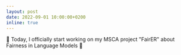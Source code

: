 ```yaml
---
layout: post
date: 2022-09-01 10:00:00+0200
inline: true
---
```

:crystal_ball: Today, I officially start working on my MSCA project "FairER" about Fairness in Language Models :art: